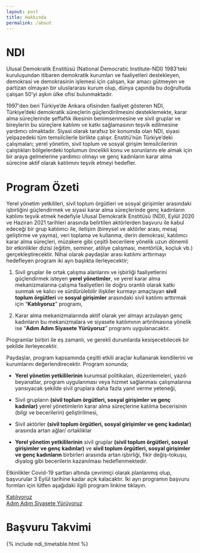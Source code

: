 ```yaml
---
layout: post
title: Hakkında
permalink: /about
---
```


# NDI

Ulusal Demokratik Enstitüsü (National Democratic Institute-NDI) 1983’teki kuruluşundan itibaren demokratik kurumları ve faaliyetleri destekleyen, demokrasi ve demokrasinin işlemesi için çalışan, kar amacı gütmeyen ve partizan olmayan bir uluslararası kurum olup, dünya çapında bu doğrultuda çalışan 50'yi aşkın ülke ofisi bulunmaktadır.

1997'den beri Türkiye’de Ankara ofisinden faaliyet gösteren NDI, Türkiye’deki demokratik süreçlerin güçlendirilmesini desteklemekte, karar alma süreçlerinde şeffaflık ilkesinin benimsenmesine ve sivil gruplar ve bireylerin bu süreçlere katılımı ve katkı sağlamasının teşvik edilmesine yardımcı olmaktadır. Siyasi olarak tarafsız bir konumda olan NDI, siyasi yelpazedeki tüm temsilcilerle birlikte çalışır. Enstitü’nün Türkiye’deki çalışmaları; yerel yönetim, sivil toplum ve sosyal girişim temsilcilerinin çalıştıkları bölgelerdeki toplumun öncelikli konu ve sorunlarını ele almak için bir araya gelmelerine yardımcı olmayı ve genç kadınların karar alma sürecine aktif olarak katılımını teşvik etmeyi hedefler.

# Program Özeti

Yerel yönetim yetkilileri, sivil toplum örgütleri ve sosyal girişimler arasındaki işbirliğini güçlendirmek ve siyasi karar alma süreçlerinde genç kadınların katılımı teşvik etmek hedefiyle Ulusal Demokratik Enstitüsü (NDI), Eylül 2020 ve Haziran 2021 tarihleri arasında belirtilen aktörlerden başvuru ile kabul edeceği bir grup katılımcı ile, iletişim (bireysel ve aktörler arası, mesaj geliştirme ve yayma), veri toplama ve kullanma, derin demokrasi, katılımcı karar alma süreçleri, müzakere gibi çeşitli becerilere yönelik uzun dönemli bir etkinlikler dizisi (eğitim, seminer, atölye çalışması, mentörlük, koçluk vb.) gerçekleştirecektir. Nihai olarak paydaşlar arası katılımı arttırmayı hedefleyen program iki ayrı başlıkta ilerleyecektir;

1.  Sivil gruplar ile ortak çalışma alanlarını ve işbirliği faaliyetlerini güçlendirmek isteyen **yerel yönetimler**, ve yerel karar alma mekanizmalarına çalışma faaliyetleri ile doğru orantılı olarak katkı sunmak ve kalıcı ve sürdürülebilir ilişkiler kurmayı amaçlayan **sivil toplum örgütleri** ve **sosyal girişimler** arasındaki sivil katılımı arttırmak için “**Katılıyoruz**” programı,
    
2.  Karar alma mekanizmalarında aktif olarak yer almayı arzulayan genç kadınların bu mekanizmalara ve siyasete katılımının artırılmasına yönelik ise “**Adım Adım Siyasete Yürüyoruz**” programı uygulanacaktır.

Programlar birbiri ile eş zamanlı, ve gerekli durumlarda kesişecebilecek bir şekilde ilerleyecektir.

Paydaşlar, program kapsamında çeşitli etkili araçlar kullanarak kendilerini ve kurumlarını değerlendirecektir. Program sonunda;

-   **Yerel yönetim yetkililerinin** kurumsal politikaları, düzenlemeleri, yazılı beyanatlar, program uygulanması veya hizmet sağlanması çalışmalarına yansıyacak şekilde sivil gruplara daha fazla yanıt verme yeteneği,
    
-   Sivil grupların **(sivil toplum örgütleri, sosyal girişimler ve genç kadınlar)** yerel yönetimlerin karar alma süreçlerine katılma becerisinin (bilgi ve becerilerin) geliştirilmesi,
    
-   Sivil aktörler **(sivil toplum örgütleri, sosyal girişimler ve genç kadınlar)** arasında artan ağlar/ ortaklıklar
    
-   **Yerel yönetim yetkililerinin** sivil gruplar **(sivil toplum örgütleri, sosyal girişimler ve genç kadınlar)** ve **sivil toplum örgütleri, sosyal girişimler ve genç kadınların** birbirleri arasında artan işbirliği, fikir değiş-tokuşu, diyalog gibi becerilerin kazanılması hedeflenmektedir.

Etkinlikler Covid-19 şartları altında çevrimiçi olarak planlanmış olup, başvurular 3 Eylül tarihine kadar açık kalacaktır. İki ayrı programın başvuru formları için lütfen aşağıdaki ilgili program linkine tıklayın.
<div class="row">
	<div class="col-lg-6 col-md-6 col-xs-12">
		<a href="{{ site.base_url }}/katiliyoruz" class="btn btn-common w-100 m-2">Katılıyoruz</a>	
	</div>
	<div class="col-lg-6 col-md-6 col-xs-12">
		<a href="{{ site.base_url }}/adimadim" class="btn btn-border w-100 m-2">Adım Adım Siyasete Yürüyoruz</a>	
	</div>
</div>


# Başvuru Takvimi

{% include ndi_timetable.html %}